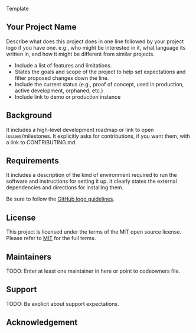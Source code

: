 Template

## Your Project Name

Describe what does this project does in one line followed by your project logo if you have one. e.g., who might be interested in it, what language its written in, and how it might be different from similar projects.

- Include a list of features and limitations.
- States the goals and scope of the project to help set expectations and filter proposed changes down the line.
- Include the current status (e.g., proof of concept, used in production, active development, orphaned, etc.)
- Include link to demo or production instance

## Background 

It includes a high-level development roadmap or link to open issues/milestones.
It explicitly asks for contributions, if you want them, with a link to CONTRIBUTING.md.

## Requirements

It includes a description of the kind of environment required to run the software and instructions for setting it up.
It clearly states the external dependencies and directions for installing them.

Be sure to follow the [GitHub logo guidelines](https://github.com/logos).

## License 

This project is licensed under the terms of the MIT open source license. Please refer to [MIT](./LICENSE) for the full terms.

## Maintainers 

TODO: Enter at least one maintainer in here or point to codeowners file.

## Support

TODO: Be explicit about support expectations.

## Acknowledgement

